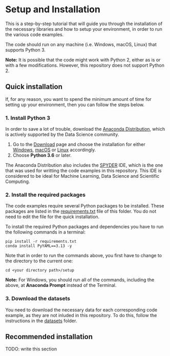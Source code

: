 # Setup and Installation

This is a step-by-step tutorial that will guide you through the installation of the necessary libraries and how to setup your environment, in order to run the various code examples.

The code should run on any machine (i.e. Windows, macOS, Linux) that supports Python 3.

__Note:__ It is possible that the code might work with Python 2, either as is or with a few modifications. However, this repository does not support Python 2.

## Quick installation

If, for any reason, you want to spend the minimum amount of time for setting up your environment, then you can follow the steps below.

### 1. Install Python 3

In order to save a lot of trouble, download the [Anaconda Distribution](https://www.anaconda.com/distribution/), which is actively supported by the Data Science community.

1. Go to the [Download](https://www.anaconda.com/download/) page and choose the installation for either [Windows](https://www.anaconda.com/download/#windows), [macOS](https://www.anaconda.com/download/#macos) or [Linux](https://www.anaconda.com/download/#linux) accordingly.
2. Choose **Python 3.6** or later.

The Anaconda Distribution also includes the [SPYDER](https://www.spyder-ide.org/) IDE, which is the one that was used for writting the code examples in this repository. This IDE is considered to be ideal for Machine Learning, Data Science and Scientific Computing.

### 2. Install the required packages

The code examples require several Python packages to be installed. These packages are listed in the 
[requirements.txt](requirements.txt) file of this folder. You do not need to edit the file for the quick installation.

To install the required Python packages and dependencies you have to run the following commands in a terminal:

    pip install -r requirements.txt
    conda install PyYAML==3.13 -y

Note that in order to run the commands above, you first have to change to the directory to the current one:

    cd <your directory path>/setup
    
__Note:__ For Windows, you should run all of the commands, including the above, at __Anaconda Prompt__ instead of the Terminal.

### 3. Download the datasets

You need to download the necessary data for each corresponding code example, as they are not inluded in this repository. To do this, follow the instructions in the [datasets](../datasets) folder.


## Recommended installation

TODO: write this section
